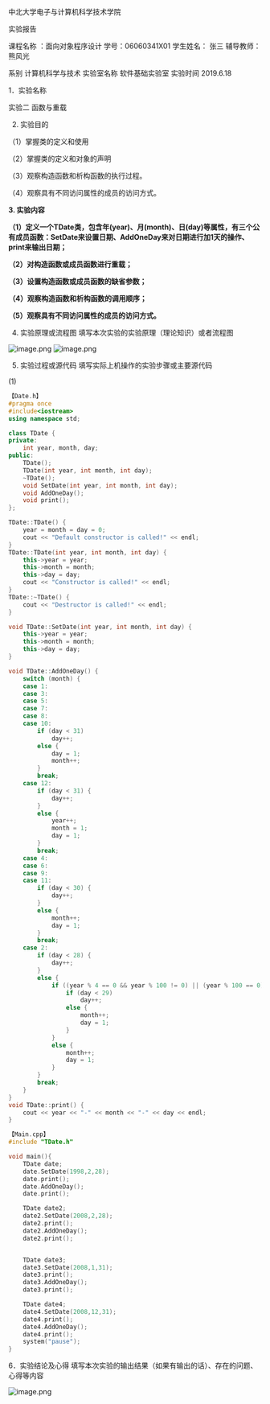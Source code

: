 
中北大学电子与计算机科学技术学院

实验报告

课程名称 ：面向对象程序设计   学号：06060341X01  学生姓名： 张三   辅导教师： 熊风光

系别	计算机科学与技术	实验室名称	软件基础实验室	实验时间	2019.6.18

1．实验名称

实验二 函数与重载

2. 实验目的

（1）掌握类的定义和使用

（2）掌握类的定义和对象的声明

（3）观察构造函数和析构函数的执行过程。

（4）观察具有不同访问属性的成员的访问方式。



**3. 实验内容**

**（1）定义一个TDate类，包含年(year)、月(month)、日(day)等属性，有三个公有成员函数：SetDate来设置日期、AddOneDay来对日期进行加1天的操作、print来输出日期；**

**（2）对构造函数或成员函数进行重载；**

**（3）设置构造函数或成员函数的缺省参数；**

**（4）观察构造函数和析构函数的调用顺序；**

**（5）观察具有不同访问属性的成员的访问方式。**

4. 实验原理或流程图
填写本次实验的实验原理（理论知识）或者流程图

![image.png](https://upload-images.jianshu.io/upload_images/17431817-cee7c003a34f26fb.png?imageMogr2/auto-orient/strip%7CimageView2/2/w/1240)
![image.png](https://upload-images.jianshu.io/upload_images/17431817-528401f9515bc189.png?imageMogr2/auto-orient/strip%7CimageView2/2/w/1240)


5. 实验过程或源代码
填写实际上机操作的实验步骤或主要源代码

(1)


```c++
【Date.h】
#pragma once
#include<iostream>
using namespace std;

class TDate {
private:
	int year, month, day;
public:
	TDate();
	TDate(int year, int month, int day);
	~TDate();
	void SetDate(int year, int month, int day);
	void AddOneDay();
	void print();
};

TDate::TDate() {
	year = month = day = 0;
	cout << "Default constructor is called!" << endl;
}
TDate::TDate(int year, int month, int day) {
	this->year = year;
	this->month = month;
	this->day = day;
	cout << "Constructor is called!" << endl;
}
TDate::~TDate() {
	cout << "Destructor is called!" << endl;
}

void TDate::SetDate(int year, int month, int day) {
	this->year = year;
	this->month = month;
	this->day = day;
}

void TDate::AddOneDay() {
	switch (month) {
	case 1:
	case 3:
	case 5:
	case 7:
	case 8:
	case 10:
		if (day < 31)
			day++;
		else {
			day = 1;
			month++;
		}
		break;
	case 12:
		if (day < 31) {
			day++;
		}
		else {
			year++;
			month = 1;
			day = 1;
		}
		break;
	case 4:
	case 6:
	case 9:
	case 11:
		if (day < 30) {
			day++;
		}
		else {
			month++;
			day = 1;
		}
		break;
	case 2:
		if (day < 28) {
			day++;
		}
		else {
			if ((year % 4 == 0 && year % 100 != 0) || (year % 100 == 0)) {
				if (day < 29)
					day++;
				else {
					month++;
					day = 1;
				}
			}
			else {
				month++;
				day = 1;
			}
		}
		break;
	}
}
void TDate::print() {
	cout << year << "-" << month << "-" << day << endl;
}

【Main.cpp】
#include "TDate.h"

void main(){
	TDate date;
	date.SetDate(1998,2,28);
	date.print();
	date.AddOneDay();
	date.print();

	TDate date2;
	date2.SetDate(2008,2,28);
	date2.print();
	date2.AddOneDay();
	date2.print();


	TDate date3;
	date3.SetDate(2008,1,31);
	date3.print();
	date3.AddOneDay();
	date3.print();

	TDate date4;
	date4.SetDate(2008,12,31);
	date4.print();
	date4.AddOneDay();
	date4.print();
	system("pause");
}
```

6．实验结论及心得
填写本次实验的输出结果（如果有输出的话）、存在的问题、心得等内容

![image.png](https://upload-images.jianshu.io/upload_images/17431817-586d51271eca3a36.png?imageMogr2/auto-orient/strip%7CimageView2/2/w/1240)
